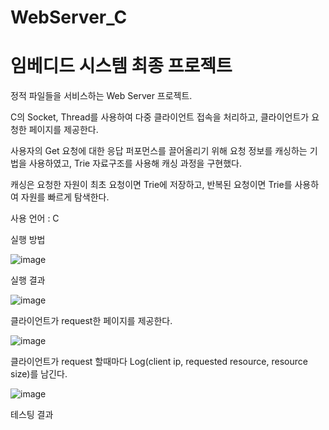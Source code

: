 # WebServer_C

# 임베디드 시스템 최종 프로젝트

정적 파일들을 서비스하는 Web Server 프로젝트. 

C의 Socket, Thread를 사용하여 다중 클라이언트 접속을 처리하고, 클라이언트가 요청한 페이지를 제공한다.

사용자의 Get 요청에 대한 응답 퍼포먼스를 끌어올리기 위해 요청 정보를 캐싱하는 기법을 사용하였고, Trie 자료구조를 사용해 캐싱 과정을 구현했다.

캐싱은 요청한 자원이 최초 요청이면 Trie에 저장하고, 반복된 요청이면 Trie를 사용하여 자원를 빠르게 탐색한다.

사용 언어 : C

실행 방법

![image](https://user-images.githubusercontent.com/38209962/99801526-878af480-2b79-11eb-8e78-154c2b665f93.png)

실행 결과

![image](https://user-images.githubusercontent.com/38209962/99802079-64147980-2b7a-11eb-9150-7befffd8d5c3.png)

클라이언트가 request한 페이지를 제공한다.

![image](https://user-images.githubusercontent.com/38209962/99801764-e8b2c800-2b79-11eb-91f1-74ef4b76d35f.png)

클라이언트가 request 할때마다 Log(client ip, requested resource, resource size)를 남긴다.

![image](https://user-images.githubusercontent.com/38209962/99801655-bdc87400-2b79-11eb-9a4e-300bb973bc11.png)

테스팅 결과
